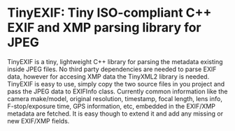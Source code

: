 # TinyEXIF: Tiny ISO-compliant C++ EXIF and XMP parsing library for JPEG

TinyEXIF is a tiny, lightweight C++ library for parsing the metadata existing inside JPEG files. No third party dependencies are needed to parse EXIF data, however for accesing XMP data the TinyXML2 library is needed. TinyEXIF is easy to use, simply copy the two source files in you project and pass the JPEG data to EXIFInfo class. Currently common information like the camera make/model, original resolution, timestamp, focal length, lens info, F-stop/exposure time, GPS information, etc, embedded in the EXIF/XMP metadata are fetched. It is easy though to extend it and add any missing or new EXIF/XMP fields.

